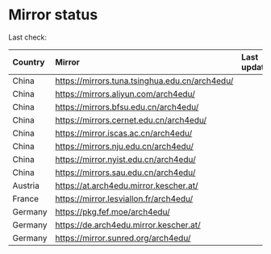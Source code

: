 <script src="./time.js"></script>
# Mirror status
Last check: <script type="text/javascript">localize(1701371624.1649613);</script>

|Country|Mirror|Last update|
|:------|:-----|:----------|
|China|https://mirrors.tuna.tsinghua.edu.cn/arch4edu/|<script type="text/javascript">localize(1701369138);</script>|
|China|https://mirrors.aliyun.com/arch4edu/|<script type="text/javascript">localize(1701326184);</script>|
|China|https://mirrors.bfsu.edu.cn/arch4edu/|<script type="text/javascript">localize(1701326184);</script>|
|China|https://mirrors.cernet.edu.cn/arch4edu/|<script type="text/javascript">localize(1701369138);</script>|
|China|https://mirror.iscas.ac.cn/arch4edu/|<script type="text/javascript">localize(1701326184);</script>|
|China|https://mirrors.nju.edu.cn/arch4edu/|<script type="text/javascript">localize(1701282711);</script>|
|China|https://mirror.nyist.edu.cn/arch4edu/|<script type="text/javascript">localize(1701326184);</script>|
|China|https://mirrors.sau.edu.cn/arch4edu/|<script type="text/javascript">localize(1701326184);</script>|
|Austria|https://at.arch4edu.mirror.kescher.at/|<script type="text/javascript">localize(1701369138);</script>|
|France|https://mirror.lesviallon.fr/arch4edu/|<script type="text/javascript">localize(1701326184);</script>|
|Germany|https://pkg.fef.moe/arch4edu/|<script type="text/javascript">localize(1701369138);</script>|
|Germany|https://de.arch4edu.mirror.kescher.at/|<script type="text/javascript">localize(1701369138);</script>|
|Germany|https://mirror.sunred.org/arch4edu/|<script type="text/javascript">localize(1701369138);</script>|

<script src="./tablefilter/tablefilter.js"></script>
<script src="./table.js"></script>